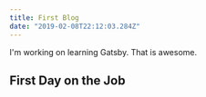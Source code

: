 ```yaml
---
title: First Blog
date: "2019-02-08T22:12:03.284Z"
---
```


I'm working on learning Gatsby.
That is awesome.

## First Day on the Job
